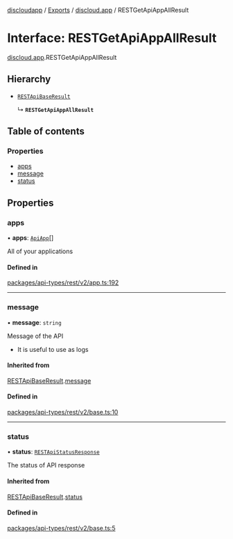[discloudapp](../README.md) / [Exports](../modules.md) / [discloud.app](../modules/discloud_app.md) / RESTGetApiAppAllResult

# Interface: RESTGetApiAppAllResult

[discloud.app](../modules/discloud_app.md).RESTGetApiAppAllResult

## Hierarchy

- [`RESTApiBaseResult`](discloud_app.RESTApiBaseResult.md)

  ↳ **`RESTGetApiAppAllResult`**

## Table of contents

### Properties

- [apps](discloud_app.RESTGetApiAppAllResult.md#apps)
- [message](discloud_app.RESTGetApiAppAllResult.md#message)
- [status](discloud_app.RESTGetApiAppAllResult.md#status)

## Properties

### apps

• **apps**: [`ApiApp`](discloud_app.ApiApp.md)[]

All of your applications

#### Defined in

[packages/api-types/rest/v2/app.ts:192](https://github.com/discloud/discloud.app/blob/d2f41b0/packages/api-types/rest/v2/app.ts#L192)

___

### message

• **message**: `string`

Message of the API
- It is useful to use as logs

#### Inherited from

[RESTApiBaseResult](discloud_app.RESTApiBaseResult.md).[message](discloud_app.RESTApiBaseResult.md#message)

#### Defined in

[packages/api-types/rest/v2/base.ts:10](https://github.com/discloud/discloud.app/blob/d2f41b0/packages/api-types/rest/v2/base.ts#L10)

___

### status

• **status**: [`RESTApiStatusResponse`](../modules/discloud_app.md#restapistatusresponse)

The status of API response

#### Inherited from

[RESTApiBaseResult](discloud_app.RESTApiBaseResult.md).[status](discloud_app.RESTApiBaseResult.md#status)

#### Defined in

[packages/api-types/rest/v2/base.ts:5](https://github.com/discloud/discloud.app/blob/d2f41b0/packages/api-types/rest/v2/base.ts#L5)
